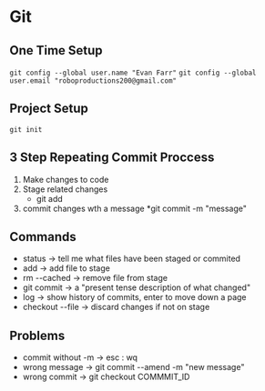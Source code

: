 # Git

## One Time Setup

`git config --global user.name "Evan Farr"`
`git config --global user.email "roboproductions200@gmail.com"`

## Project Setup

`git init`

## 3 Step Repeating Commit Proccess
1. Make changes to code
2. Stage related changes
    * git add
3. commit changes wth a message
    *git commit -m "message"

## Commands

* status  -> tell me what files have been staged or commited
* add -> add file to stage
* rm --cached -> remove file from stage
* git commit -> a "present tense description of what changed"
* log -> show history of commits, enter to move down a page
* checkout --file -> discard changes if not on stage

## Problems
* commit without -m -> esc : wq
* wrong message -> git commit --amend -m "new message"
* wrong commit -> git checkout COMMMIT_ID
